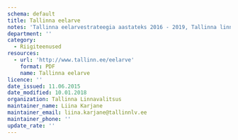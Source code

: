 ```yaml
---
schema: default
title: Tallinna eelarve
notes: 'Tallinna eelarvestrateegia aastateks 2016 - 2019, Tallinna linna eelarved 2015, 2016, 2017, 2018'
department: ''
category:
  - Riigiteenused
resources:
  - url: 'http://www.tallinn.ee/eelarve'
    format: PDF
    name: Tallinna eelarve
licence: ''
date_issued: 11.06.2015
date_modified: 10.01.2018
organization: Tallinna Linnavalitsus
maintainer_name: Liina Karjane
maintainer_email: liina.karjane@tallinnlv.ee
maintainer_phone: ''
update_rate: ''
---
```

